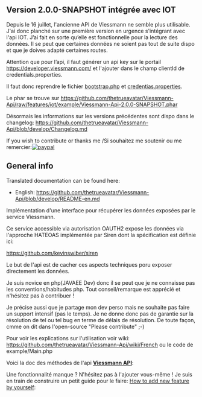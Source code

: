 Version 2.0.0-SNAPSHOT intégrée avec IOT
-------------------------
Depuis le 16 juillet, l'ancienne API de Viessmann ne semble plus utilisable.
J'ai donc planché sur une première version en urgence s'intégrant avec l'api IOT.
J’ai fait en sorte qu’elle est fonctionnelle pour la lecture des données. 
Il se peut que certaines données ne soient pas tout de suite dispo et que je doives adapté certaines routes.


Attention que pour l’api, il faut générer un api key sur le portail https://developer.viessmann.com/ et l'ajouter dans le champ clientId de credentials.properties.

Il faut donc reprendre le fichier [bootstrap.php](https://github.com/thetrueavatar/Viessmann-Api/raw/features/iot/example/bootstrap.php) et [credentias.properties](https://github.com/thetrueavatar/Viessmann-Api/raw/features/iot/example/credentials.properties).

Le phar se trouve sur https://github.com/thetrueavatar/Viessmann-Api/raw/features/iot/example/Viessmann-Api-2.0.0-SNAPSHOT.phar 

Désormais les informations sur les versions précédentes sont dispo dans le changelog: https://github.com/thetrueavatar/Viessmann-Api/blob/develop/Changelog.md  

If you wish to contribute or thanks me /Si souhaitez me soutenir ou me remercier:[![paypal](https://www.paypalobjects.com/fr_FR/BE/i/btn/btn_donate_LG.gif)](https://www.paypal.com/cgi-bin/webscr?cmd=_s-xclick&hosted_button_id=LPAMB5QUEPV48)
 

General info
-----

Translated documentation can be found here:
- English: https://github.com/thetrueavatar/Viessmann-Api/blob/develop/README-en.md 

Implémentation d'une interface pour récupérer les données exposées par le service Viessmann.

Ce service accessible via autorisation OAUTH2 expose les données via l'approche HATEOAS implémentée par Siren dont la spécification est définie ici:

https://github.com/kevinswiber/siren

Le but de l'api est de cacher ces aspects techniques poru exposer directement les données.

Je suis novice en php(JAVAEE Dev) donc il se peut que je ne connaisse pas les conventions/habitudes php. Tout conseil/remarque est apprécié et n'hésitez pas à contribuer !

Je précise aussi que je partage mon dev perso mais ne souhaite pas faire un support intensif (pas le temps). Je ne donne donc pas de garantie sur la résolution de tel ou tel bug en terme de délais de résolution.
De toute façon, cmme on dit dans l'open-source "Please contribute" ;-)

Pour voir les explications sur l'utilisation voir wiki: https://github.com/thetrueavatar/Viessmann-Api/wiki/French ou le code de example/Main.php

Voici la doc des méthodes de l'api [**Viessmann API**](https://htmlpreview.github.io/?https://github.com/thetrueavatar/Viessmann-Api/blob/develop/docs/index.html):

Une fonctionnalité manque ? N'hésitez pas à l'ajouter vous-même ! Je suis en train de construire un petit guide pour le faire:
[How to add new feature by yourself](https://github.com/thetrueavatar/Viessmann-Api/wiki/How-to-add-you-own-feature-to-the-api):
